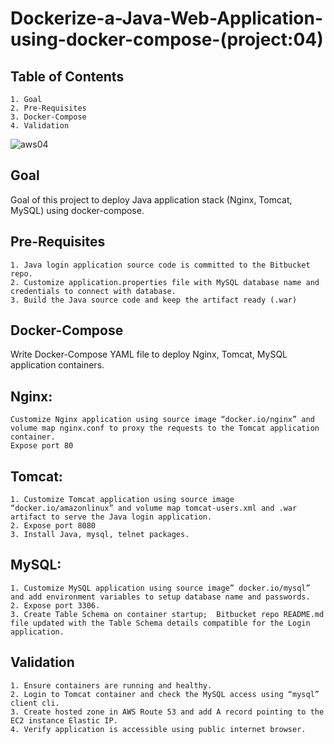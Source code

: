 # Dockerize-a-Java-Web-Application-using-docker-compose-(project:04)


## Table of Contents

    1. Goal
    2. Pre-Requisites
    3. Docker-Compose
    4. Validation


![aws04](https://user-images.githubusercontent.com/47071968/228781491-14845b03-e986-4ab2-aa46-00ac90e91a43.jpeg)

## Goal

Goal of this project to deploy Java application stack (Nginx, Tomcat, MySQL) using docker-compose.


## Pre-Requisites

    1. Java login application source code is committed to the Bitbucket repo.
    2. Customize application.properties file with MySQL database name and credentials to connect with database.
    3. Build the Java source code and keep the artifact ready (.war)


## Docker-Compose

Write Docker-Compose YAML file to deploy Nginx, Tomcat, MySQL application  containers.

## Nginx:

    Customize Nginx application using source image “docker.io/nginx” and volume map nginx.conf to proxy the requests to the Tomcat application container.
    Expose port 80

## Tomcat:

    1. Customize Tomcat application using source image “docker.io/amazonlinux” and volume map tomcat-users.xml and .war artifact to serve the Java login application.
    2. Expose port 8080
    3. Install Java, mysql, telnet packages.

## MySQL:

    1. Customize MySQL application using source image” docker.io/mysql” and add environment variables to setup database name and passwords.
    2. Expose port 3306.
    3. Create Table Schema on container startup;  Bitbucket repo README.md file updated with the Table Schema details compatible for the Login application.


## Validation

    1. Ensure containers are running and healthy.
    2. Login to Tomcat container and check the MySQL access using “mysql” client cli.
    3. Create hosted zone in AWS Route 53 and add A record pointing to the EC2 instance Elastic IP.
    4. Verify application is accessible using public internet browser.
